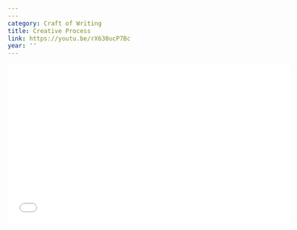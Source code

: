 ```yaml
---
---
category: Craft of Writing
title: Creative Process
link: https://youtu.be/rX630ucP7Bc
year: ''
---
```

<iframe width="560" height="315" src="{{ page.link }}" frameborder="0" allowfullscreen></iframe>
